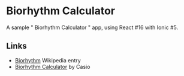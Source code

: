 # Biorhythm Calculator

A sample " Biorhythm Calculator " app, using React #16 with Ionic #5.

## Links

 * [Biorhythm](https://en.wikipedia.org/wiki/Biorhythm) Wikipedia entry
 * [Biorhythm Calculator](https://keisan.casio.com/exec/system/1340246447) by Casio
